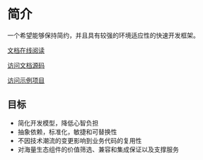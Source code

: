 # 简介

一个希望能够保持简约，并且具有较强的环境适应性的快速开发框架。

[文档在线阅读](http://doc.box.wee0.com)

[访问文档源码](https://github.com/baihw/box-docs)

[访问示例项目](https://github.com/baihw/box-examples/tree/dev)




## 目标

- 简化开发模型，降低心智负担
- 抽象依赖，标准化，敏捷和可替换性
- 不因技术潮流的变更影响到业务代码的复用性
- 对海量生态组件的价值筛选、兼容和集成保证以及支撑服务

